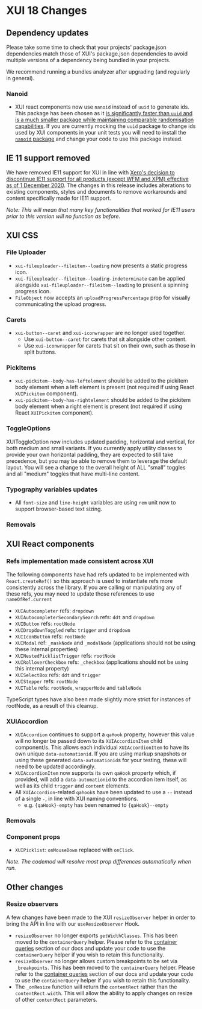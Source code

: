 # XUI 18 Changes

## Dependency updates

Please take some time to check that your projects' package.json dependencies match those of XUI's package.json dependencies to avoid multiple versions of a dependency being bundled in your projects.

We recommend running a bundles analyzer after upgrading (and regularly in general).

### Nanoid

- XUI react components now use `nanoid` instead of `uuid` to generate ids. This package has been chosen as it [is significantly faster than `uuid` and is a much smaller package while maintaining comparable randomisation capabilities](https://github.com/ai/nanoid#comparison-with-uuid). If you are currently mocking the `uuid` package to change ids used by XUI components in your unit tests you will need to install the [`nanoid` package](https://www.npmjs.com/package/nanoid) and change your code to use this package instead.

## IE 11 support removed

We have removed IE11 support for XUI in line with [Xero's decision to discontinue IE11 support for all products (except WFM and XPM) effective as of 1 December 2020](https://xero.slack.com/archives/C63PJSH25/p1606789311155600). The changes in this release includes alterations to existing components, styles and documents to remove workarounds and content specifically made for IE11 support.

_Note: This will mean that many key functionalities that worked for IE11 users prior to this version will no function as before._

## XUI CSS

### File Uploader

- `xui-fileuploader--fileitem--loading` now presents a static progress icon.
- `xui-fileuploader--fileitem--loading-indeterminate` can be applied alongside `xui-fileuploader--fileitem--loading` to present a spinning progress icon.
- `FileObject` now accepts an `uploadProgressPercentage` prop for visually communicating the upload progress.

### Carets

- `xui-button--caret` and `xui-iconwrapper` are no longer used together.
  - Use `xui-button--caret` for carets that sit alongside other content.
  - Use `xui-iconwrapper` for carets that sit on their own, such as those in split buttons.

### PickItems

- `xui-pickitem--body-has-leftelement` should be added to the pickitem body element when a left element is present (not required if using React `XUIPickitem` component).
- `xui-pickitem--body-has-rightelement` should be added to the pickitem body element when a right element is present (not required if using React `XUIPickitem` component).

### ToggleOptions

XUIToggleOption now includes updated padding, horizontal and vertical, for both medium and small variants. If you currently apply utility classes to provide your own horizontal padding, they are expected to still take precedence, but you may be able to remove them to leverage the default layout. You will see a change to the overall height of ALL "small" toggles and all "medium" toggles that have multi-line content.

### Typography variables updates

- All `font-size` and `line-height` variables are using `rem` unit now to support browser-based text sizing.

### Removals

## XUI React components

### Refs implementation made consistent across XUI

The following components have had refs updated to be implemented with `React.createRef()` so this approach is used to instantiate refs more consistently across the library. If you are calling or manipulating any of these refs, you may need to update those references to use `nameOfRef.current`

- `XUIAutocompleter` refs: `dropdown`
- `XUIAutocompleterSecondarySearch` refs: `ddt` and `dropdown`
- `XUIButton` refs: `rootNode`
- `XUIDropdownToggled` refs: `trigger` and `dropdown`
- `XUIIconButton` refs: `rootNode`
- `XUIModal` ref: `_maskNode` and `_modalNode` (applications should not be using these internal properties)
- `XUINestedPicklistTrigger` refs: `rootNode`
- `XUIRolloverCheckbox` refs: `_checkbox` (applications should not be using this internal property)
- `XUISelectBox` refs: `ddt` and `trigger`
- `XUIStepper` refs: `rootNode`
- `XUITable` refs: `rootNode`, `wrapperNode` and `tableNode`

TypeScript types have also been made slightly more strict for instances of rootNode, as a result of this cleanup.

### XUIAccordion

- `XUIAccordion` continues to support a `qaHook` property, however this value will no longer be passed down to its `XUIAccordionItem` child component/s. This allows each individual `XUIAccordionItem` to have its own unique `data-automationid`. If you are using markup snapshots or using these generated `data-automationid`s for your testing, these will need to be updated accordingly.
- `XUIAccordionItem` now supports its own `qaHook` property which, if provided, will add a `data-automationid` to the accordion item itself, as well as its child `trigger` and `content` elements.
- All `XUIAccordion`-related `qahook`s have been updated to use a `--` instead of a single `-`, in line with XUI naming conventions.
  - e.g. `{qaHook}-empty` has been renamed to `{qaHook}--empty`

### Removals

### Component props

- `XUIPicklist`: `onMouseDown` replaced with `onClick`.

_Note. The codemod will resolve most prop differences automatically when run._

## Other changes

### Resize observers

A few changes have been made to the XUI `resizeObserver` helper in order to bring the API in line with our `useResizeObserver` Hook.

- `resizeObserver` no longer exports `getWidthClasses`. This has been moved to the `containerQuery` helper. Please refer to the [container queries](https://xui.xero.com/latest/react/#container-queries) section of our docs and update your code to use the `containerQuery` helper if you wish to retain this functionality.
- `resizeObserver` no longer allows custom breakpoints to be set via `_breakpoints`. This has been moved to the `containerQuery` helper. Please refer to the [container queries](https://xui.xero.com/latest/react/#container-queries) section of our docs and update your code to use the `containerQuery` helper if you wish to retain this functionality.
- The `_onResize` function will return the `contentRect` rather than the `contentRect.width`. This will allow the ability to apply changes on resize of other `contentRect` parameters.
